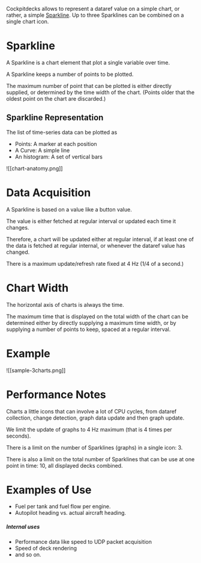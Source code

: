 Cockpitdecks allows to represent a dataref value on a simple chart, or rather, a simple [Sparkline](https://en.wikipedia.org/wiki/Sparkline). Up to three Sparklines can be combined on a single chart icon.

# Sparkline

A Sparkline is a chart element that plot a single variable over time.

A Sparkline keeps a number of points to be plotted.

The maximum number of point that can be plotted is either directly supplied, or determined by the time width of the chart. (Points older that the oldest point on the chart are discarded.)

## Sparkline Representation

The list of time-series data can be plotted as

- Points: A marker at each position
- A Curve: A simple line
- An histogram: A set of vertical bars

![[chart-anatomy.png]]

# Data Acquisition

A Sparkline is based on a value like a button value.

The value is either fetched at regular interval or updated each time it changes.

Therefore, a chart will be updated either at regular interval, if at least one of the data is fetched at regular internal, or whenever the dataref value has changed.

There is a maximum update/refresh rate fixed at 4 Hz (1/4 of a second.)

# Chart Width

The horizontal axis of charts is always the time.

The maximum time that is displayed on the total width of the chart can be determined either by directly supplying a maximum time width, or by supplying a number of points to keep, spaced at a regular interval.

# Example

![[sample-3charts.png]]

# Performance Notes

Charts a little icons that can involve a lot of CPU cycles, from dataref collection, change detection, graph data update and then graph update.

We limit the update of graphs to 4 Hz maximum (that is 4 times per seconds).

There is a limit on the number of Sparklines (graphs) in a single icon: 3.

There is also a limit on the total number of Sparklines that can be use at one point in time: 10, all displayed decks combined.

# Examples of Use

- Fuel per tank and fuel flow per engine.
- Autopilot heading vs. actual aircraft heading.

##### Internal uses

- Performance data like speed to UDP packet acquisition
- Speed of deck rendering
- and so on.
